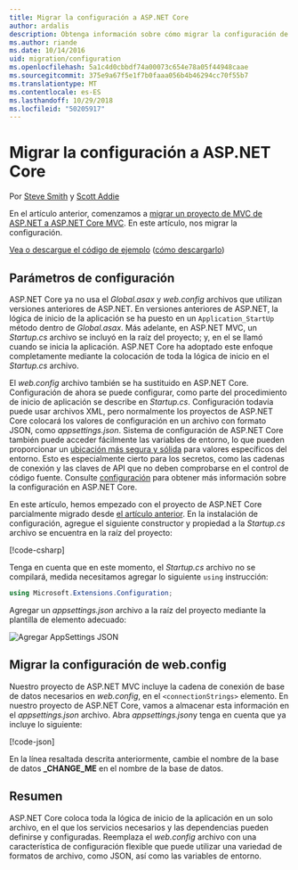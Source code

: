 ```yaml
---
title: Migrar la configuración a ASP.NET Core
author: ardalis
description: Obtenga información sobre cómo migrar la configuración de un proyecto de MVC de ASP.NET a un proyecto de ASP.NET Core MVC.
ms.author: riande
ms.date: 10/14/2016
uid: migration/configuration
ms.openlocfilehash: 5a1c4d0cbbdf74a00073c654e78a05f44948caae
ms.sourcegitcommit: 375e9a67f5e1f7b0faaa056b4b46294cc70f55b7
ms.translationtype: MT
ms.contentlocale: es-ES
ms.lasthandoff: 10/29/2018
ms.locfileid: "50205917"
---
```

# <a name="migrate-configuration-to-aspnet-core"></a>Migrar la configuración a ASP.NET Core

Por [Steve Smith](https://ardalis.com/) y [Scott Addie](https://scottaddie.com)

En el artículo anterior, comenzamos a [migrar un proyecto de MVC de ASP.NET a ASP.NET Core MVC](xref:migration/mvc). En este artículo, nos migrar la configuración.

[Vea o descargue el código de ejemplo](https://github.com/aspnet/Docs/tree/master/aspnetcore/migration/configuration/samples) ([cómo descargarlo](xref:index#how-to-download-a-sample))

## <a name="setup-configuration"></a>Parámetros de configuración

ASP.NET Core ya no usa el *Global.asax* y *web.config* archivos que utilizan versiones anteriores de ASP.NET. En versiones anteriores de ASP.NET, la lógica de inicio de la aplicación se ha puesto en un `Application_StartUp` método dentro de *Global.asax*. Más adelante, en ASP.NET MVC, un *Startup.cs* archivo se incluyó en la raíz del proyecto; y, en el se llamó cuando se inicia la aplicación. ASP.NET Core ha adoptado este enfoque completamente mediante la colocación de toda la lógica de inicio en el *Startup.cs* archivo.

El *web.config* archivo también se ha sustituido en ASP.NET Core. Configuración de ahora se puede configurar, como parte del procedimiento de inicio de aplicación se describe en *Startup.cs*. Configuración todavía puede usar archivos XML, pero normalmente los proyectos de ASP.NET Core colocará los valores de configuración en un archivo con formato JSON, como *appsettings.json*. Sistema de configuración de ASP.NET Core también puede acceder fácilmente las variables de entorno, lo que pueden proporcionar un [ubicación más segura y sólida](xref:security/app-secrets) para valores específicos del entorno. Esto es especialmente cierto para los secretos, como las cadenas de conexión y las claves de API que no deben comprobarse en el control de código fuente. Consulte [configuración](xref:fundamentals/configuration/index) para obtener más información sobre la configuración en ASP.NET Core.

En este artículo, hemos empezado con el proyecto de ASP.NET Core parcialmente migrado desde [el artículo anterior](xref:migration/mvc). En la instalación de configuración, agregue el siguiente constructor y propiedad a la *Startup.cs* archivo se encuentra en la raíz del proyecto:

[!code-csharp[](configuration/samples/WebApp1/src/WebApp1/Startup.cs?range=11-16)]

Tenga en cuenta que en este momento, el *Startup.cs* archivo no se compilará, medida necesitamos agregar lo siguiente `using` instrucción:

```csharp
using Microsoft.Extensions.Configuration;
```

Agregar un *appsettings.json* archivo a la raíz del proyecto mediante la plantilla de elemento adecuado:

![Agregar AppSettings JSON](configuration/_static/add-appsettings-json.png)

## <a name="migrate-configuration-settings-from-webconfig"></a>Migrar la configuración de web.config

Nuestro proyecto de ASP.NET MVC incluye la cadena de conexión de base de datos necesarios en *web.config*, en el `<connectionStrings>` elemento. En nuestro proyecto de ASP.NET Core, vamos a almacenar esta información en el *appsettings.json* archivo. Abra *appsettings.json*y tenga en cuenta que ya incluye lo siguiente:

[!code-json[](../migration/configuration/samples/WebApp1/src/WebApp1/appsettings.json?highlight=4)]

En la línea resaltada descrita anteriormente, cambie el nombre de la base de datos **_CHANGE_ME** en el nombre de la base de datos.

## <a name="summary"></a>Resumen

ASP.NET Core coloca toda la lógica de inicio de la aplicación en un solo archivo, en el que los servicios necesarios y las dependencias pueden definirse y configuradas. Reemplaza el *web.config* archivo con una característica de configuración flexible que puede utilizar una variedad de formatos de archivo, como JSON, así como las variables de entorno.

